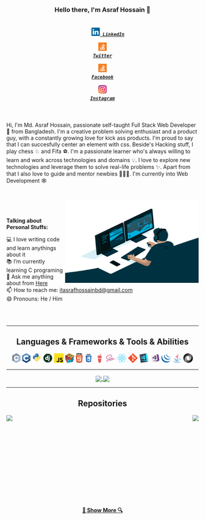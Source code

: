 <h3 align="center">Hello there, I'm Asraf Hossain 👋</h3>
<h5 align="center">
  <code>
    <a href="https://www.linkedin.com/in/asrafhossainbd/" title="LinkedIn Profile"><img width="22" src="https://github.com/asrafhossainbd/asrafhossainbd/blob/master/images/linkedin.svg"> LinkedIn</a></code>

  <code><a href="https://twitter.com/asrafhossainbd/" title="Stack Overflow Profile"><img width="22" src="https://github.com/asrafhossainbd/asrafhossainbd/blob/master/images/stackoverflow.svg"> Twitter</a></code>

  <code><a href="https://www.facebook.com/asrafhossainbd/" title="Stack Overflow Profile"><img width="22" src="https://github.com/asrafhossainbd/asrafhossainbd/blob/master/images/stackoverflow.svg"> Facebook</a></code>

  <code><a href="https://www.instagram.com/asrafhossainbd/" title="Instagram Profile"><img width="22" src="https://github.com/asrafhossainbd/asrafhossainbd/blob/master/images/instagram.svg"> Instagram</a></code>
</h5>
<br>
<p align="left">
  Hi, I'm Md. Asraf Hossain, passionate self-taught Full Stack Web Developer 🚀 from Bangladesh. I'm a creative problem solving enthusiast and a product guy, with a constantly growing love for kick ass products. I'm proud to say that I can succesfully center an element with css. Beside's Hacking stuff, I play chess ♘ and Fifa ⚽. I'm a passionate learner who's always willing to learn and work across technologies and domains 💡. I love to explore new technologies and leverage them to solve real-life problems ✨. Apart from that I also love to guide and mentor newbies 👨🏻‍💻. I'm currently into Web Development 🕸️
  <br>
  <br>
  <br>
   
   
  <img align="right" alt="GIF" src="https://github.com/asrafhossainbd/asrafhossainbd/blob/main/images/code.gif" width="350" height="220" />
  
  <br>
  <br>
  
  **Talking about Personal Stuffs:**

  💻 I love writing code and learn anythings about it
  <br>
  📚 I’m currently learning C programing
  <br>
  💬 Ask me anything about from <a href="https://github.com/asrafhossainbd/asrafhossainbd/issues" title="Issues">Here</a>
  <br>
  📫 How to reach me: <a href="mailto: itasrafhossainbd@gmail.com">itasrafhossainbd@gmail.com</a>
  <br>
  😄 Pronouns: He / Him
</p>

<br>
<br>

<hr>

<h2 align="center">Languages & Frameworks & Tools & Abilities</h2>

<p align="center">
  <code><img title="C" height="25" src="https://github.com/asrafhossainbd/asrafhossainbd/blob/master/images/c.svg"></code>
  <code><img title="C++" height="25" src="https://github.com/asrafhossainbd/asrafhossainbd/blob/master/images/cpp.svg"></code>
  <code><img title="Python" height="25" src="https://github.com/asrafhossainbd/asrafhossainbd/blob/master/images/python-original.svg"></code>
  <code><img title="Django" height="25" src="https://github.com/asrafhossainbd/asrafhossainbd/blob/master/images/django.png"></code>
  <code><img title="Javascript" height="25" src="https://github.com/asrafhossainbd/asrafhossainbd/blob/master/images/javascript.svg"></code>
  <code><img title="Problem Solving" height="25" src="https://github.com/asrafhossainbd/asrafhossainbd/blob/master/images/problemSolving.png"></code>
  <code><img title="HTML5" height="25" src="https://github.com/asrafhossainbd/asrafhossainbd/blob/master/images/html5.svg"></code>
  <code><img title="CSS" height="25" src="https://github.com/asrafhossainbd/asrafhossainbd/blob/master/images/css.svg"></code>
  <code><img title="BEM" height="25" src="https://github.com/asrafhossainbd/asrafhossainbd/blob/master/images/gulp.svg"></code>
  <code><img title="SASS" height="25" src="https://github.com/asrafhossainbd/asrafhossainbd/blob/master/images/sass.svg"></code>
  <code><img title="React" height="25" src="https://github.com/asrafhossainbd/asrafhossainbd/blob/master/images/react-original.svg"></code>
  <code><img title="Git" height="25" src="https://github.com/asrafhossainbd/asrafhossainbd/blob/master/images/git-original.svg"></code>
  <code><img title="Visual Studio Code" height="25" src="https://github.com/asrafhossainbd/asrafhossainbd/blob/master/images/vscode.png"></code>
  <code><img title="Microsoft Visual Studio" height="25" src="https://github.com/asrafhossainbd/asrafhossainbd/blob/master/images/visualstudio.png"></code>
  <code><img title="JQuery" height="25" src="https://github.com/asrafhossainbd/asrafhossainbd/blob/master/images/jquery-original.svg"></code>
  <code><img title="Java" height="25" src="https://github.com/asrafhossainbd/asrafhossainbd/blob/master/images/java-original.svg"></code>
  <code><img title="JSON" height="25" src="https://github.com/asrafhossainbd/asrafhossainbd/blob/master/images/json.svg"></code>
</p>

<hr>

<p align=center>
  <a href="https://github.com/anuraghazra/github-readme-stats" title="Go to Source">
    <img height=175 align="center" src="https://github-readme-stats.vercel.app/api?username=asrafhossainbd&show_icons=true&theme=gotham">
  </a>
  <a href="https://github.com/anuraghazra/github-readme-stats">
  <img height=175 align="center" src="https://github-readme-stats.vercel.app/api/top-langs/?username=asrafhossainbd&hide=c%23,powershell,java&title_color=2aa889&text_color=99d1ce&icon_color=2bbc8a&bg_color=0c1014&langs_count=8&layout=compact" />
  </a>
</p>

<hr>

<h2 align="center">Repositories</h2>

<p width="100%" align="center">
  <a align="left" href="https://github.com/asrafhossainbd/JavaScript-Practice" title="JavaScript Practice"><img align="left" height="115" src="https://github-readme-stats.vercel.app/api/pin/?username=asrafhossainbd&repo=JavaScript-Practice&theme=gotham"></a>
  <a align="right" href="https://github.com/asrafhossainbd/Budget-App-Project" title="Budget App Project"><img align="right" height="115" src="https://github-readme-stats.vercel.app/api/pin/?username=asrafhossainbd&repo=Budget-App-Project&theme=gotham"></a>
</p>
<br><br>
<!-- write another p tag -->
<br><br><br><br><br><br><br><br><br><br><br>
<h4 align="center"><a href=https://github.com/asrafhossainbd?tab=repositories" title="Show Repositories">🔎 Show More 🔍</a></h4>


<!--
**asrafhossainbd/asrafhossainbd** is a ✨ _special_ ✨ repository because its `README.md` (this file) appears on your GitHub profile.

Here are some ideas to get you started:

- 🔭 I’m currently working on ...
- 🌱 I’m currently learning ...
- 👯 I’m looking to collaborate on ...
- 🤔 I’m looking for help with ...
- 💬 Ask me about ...
- 📫 How to reach me: ...
- 😄 Pronouns: ...
- ⚡ Fun fact: ...

Notes: If you want use this readme, firstly star it please. If you can't align your repositories like this, please change your repository desription to shorter than now. Maybe 4 or 5 word will be good.
-->
